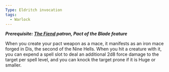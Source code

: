 ```yaml
---
Type: Eldritch invocation
tags:
  - Warlock
---
```

**_Prerequisite: [The Fiend](http://dnd5e.wikidot.com/warlock:fiend) patron, Pact of the Blade feature_**

When you create your pact weapon as a mace, it manifests as an iron mace forged in Dis, the second of the Nine Hells. When you hit a creature with it, you can expend a spell slot to deal an additional 2d8 force damage to the target per spell level, and you can knock the target prone if it is Huge or smaller.